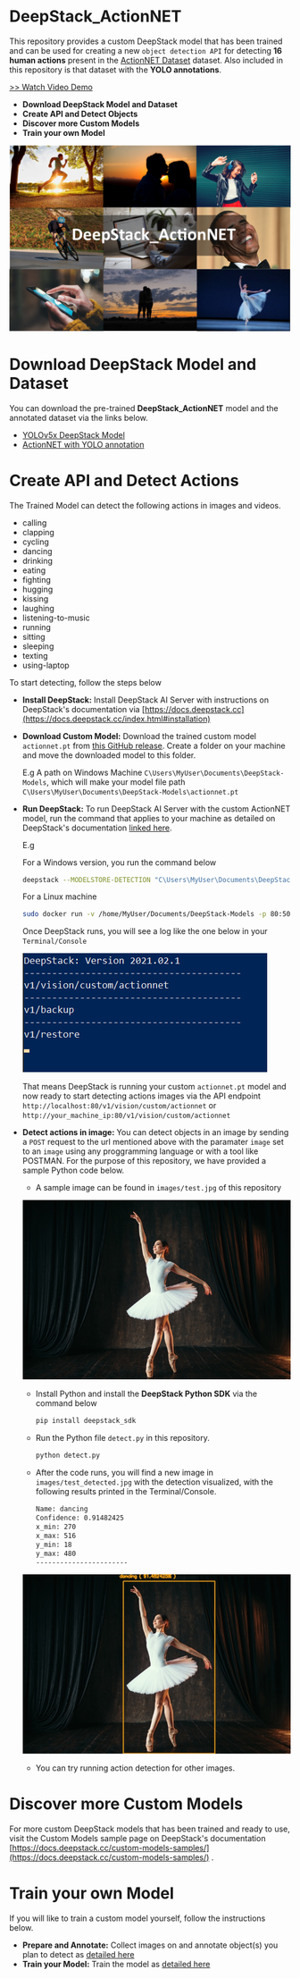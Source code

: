 # DeepStack_ActionNET

This repository provides a custom DeepStack model that has been trained and can be used for creating a new `object detection API` for detecting **16 human actions** present in the [ActionNET Dataset](https://github.com/OlafenwaMoses/Action-Net) dataset. Also included in this repository is that dataset with the **YOLO annotations**.

[>> Watch Video Demo](https://www.youtube.com/watch?v=T3wZwLVB0iQ)

- **Download DeepStack Model and Dataset**
- **Create API and Detect Objects**
- **Discover more Custom Models**
- **Train your own Model**

![](images/image.png)


# Download DeepStack Model and Dataset

You can download the pre-trained **DeepStack_ActionNET** model and the annotated dataset via the links below.

- [YOLOv5x DeepStack Model](https://github.com/OlafenwaMoses/DeepStack_ActionNET/releases/tag/v1)
- [ActionNET with YOLO annotation](https://deepquest.sfo2.digitaloceanspaces.com/deepstack/zeus/actionnet_yolo.zip)



# Create API and Detect Actions

The Trained Model can detect the following actions in images and videos. 

- calling
- clapping
- cycling
- dancing
- drinking
- eating
- fighting
- hugging
- kissing
- laughing
- listening-to-music
- running
- sitting
- sleeping
- texting
- using-laptop

To start detecting, follow the steps below

- **Install DeepStack:** Install DeepStack AI Server with instructions on DeepStack's documentation via [https://docs.deepstack.cc](https://docs.deepstack.cc/index.html#installation)
- **Download Custom Model:** Download the trained custom model `actionnet.pt` from [this GitHub release](https://github.com/OlafenwaMoses/DeepStack_ActionNET/releases/tag/v1). Create a folder on your machine and move the downloaded model to this folder.

    E.g A path on Windows Machine `C\Users\MyUser\Documents\DeepStack-Models`, which will make your model file path `C\Users\MyUser\Documents\DeepStack-Models\actionnet.pt`

- **Run DeepStack:** To run DeepStack AI Server with the custom ActionNET model, run the command that applies to your machine as detailed on DeepStack's documentation [linked here](https://docs.deepstack.cc/custom-models/deployment/index.html#starting-deepstack).

    E.g

    For a Windows version, you run the command below
    ```bash
    deepstack --MODELSTORE-DETECTION "C\Users\MyUser\Documents\DeepStack-Models" --PORT 80
    ```

    For a Linux machine
    ```bash
    sudo docker run -v /home/MyUser/Documents/DeepStack-Models -p 80:5000 deepquestai/deepstack
    ```
    Once DeepStack runs, you will see a log like the one below in your `Terminal/Console`

    ![](images/deepstack-log.png)

    That means DeepStack is running your custom `actionnet.pt` model and now ready to start detecting actions images via the API endpoint `http://localhost:80/v1/vision/custom/actionnet` or `http://your_machine_ip:80/v1/vision/custom/actionnet`

- **Detect actions in image:** You can detect objects in an image by sending a `POST` request to the url mentioned above with the paramater `image` set to an `image` using any proggramming language or with a tool like POSTMAN. For the purpose of this repository, we have provided a sample Python code below.

    - A sample image can be found in `images/test.jpg` of this repository


    ![](images/test.jpg)

    - Install Python and install the **DeepStack Python SDK** via the command below
        ```bash
        pip install deepstack_sdk
        ```
    - Run the Python file `detect.py` in this repository.

        ```bash
        python detect.py
        ```
    - After the code runs, you will find a new image in `images/test_detected.jpg` with the detection visualized, with the following results printed in the Terminal/Console.

        ```
        Name: dancing
        Confidence: 0.91482425
        x_min: 270
        x_max: 516
        y_min: 18
        y_max: 480
        -----------------------
        ```

    ![](images/test_detected.jpg)
    - You can try running action detection for other images.

# Discover more Custom Models

For more custom DeepStack models that has been trained and ready to use, visit the Custom Models sample page on DeepStack's documentation [https://docs.deepstack.cc/custom-models-samples/](https://docs.deepstack.cc/custom-models-samples/) .



# Train your own Model

If you will like to train a custom model yourself, follow the instructions below.

- **Prepare and Annotate:** Collect images on and annotate object(s) you plan to detect as [ detailed here ](https://docs.deepstack.cc/custom-models/datasetprep/index.html)
- **Train your Model:** Train the model as [detailed here](https://docs.deepstack.cc/custom-models/training/index.html)